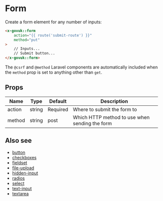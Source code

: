 # Form

Create a form element for any number of inputs:

```html
<x-govuk::form
    action="{{ route('submit-route') }}"
    method="put"
>
    // Inputs...
    // Submit button...
</x-govuk::form>
```

The `@csrf` and `@method` Laravel components are automatically included when the `method` prop is set to anything other than `get`.

## Props

| Name   | Type   | Default  | Description |
| ------ | ------ | -------- | ----------- |
| action | string | Required | Where to submit the form to |
| method | string | post     | Which HTTP method to use when sending the form |

## Also see

* [button](button.md)
* [checkboxes](checkboxes.md)
* [fieldset](fieldset.md)
* [file-upload](file-upload.md)
* [hidden-input](hidden-input.md)
* [radios](radios.md)
* [select](select.md)
* [text-input](text-input.md)
* [textarea](textarea.md)

